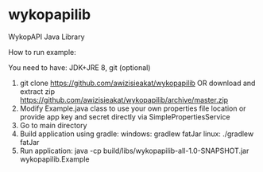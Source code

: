 # wykopapilib
WykopAPI Java Library

How to run example:

You need to have: JDK+JRE 8, git (optional)

1. git clone https://github.com/awizisieakat/wykopapilib OR download and extract zip https://github.com/awizisieakat/wykopapilib/archive/master.zip
2. Modify Example.java class to use your own properties file location or provide app key and secret directly via SimplePropertiesService
3. Go to main directory
4. Build application using gradle:
  windows: gradlew fatJar
  linux: ./gradlew fatJar
5. Run application:
  java -cp build/libs/wykopapilib-all-1.0-SNAPSHOT.jar wykopapilib.Example
